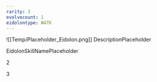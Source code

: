```yaml
---
rarity: 3
evolvecount: 1
eidolontype: ФАТК
---
```

![[Temp/Placeholder_Eidolon.png]]
DescriptionPlaceholder

EidolonSkillNamePlaceholder

2

3
